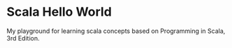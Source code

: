 # Scala Hello World

My playground for learning scala concepts based on Programming in Scala, 3rd Edition.

